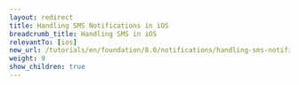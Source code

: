 ```yaml
---
layout: redirect
title: Handling SMS Notifications in iOS
breadcrumb_title: Handling SMS in iOS
relevantTo: [ios]
new_url: /tutorials/en/foundation/8.0/notifications/handling-sms-notifications/ios/
weight: 9
show_children: true
---
```

